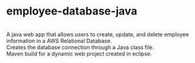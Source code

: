 # employee-database-java
\
A java web app that allows users to create, update, and delete employee information in a AWS Relational Database.\
Creates the database connection through a Java class file.\
Maven build for a dynamic web project created in eclipse.
